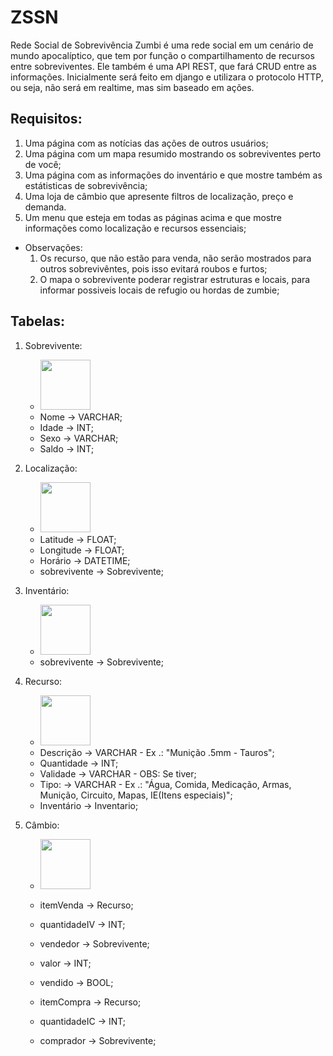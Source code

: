 # ZSSN

Rede Social de Sobrevivência Zumbi é uma rede social em um cenário de mundo apocalíptico, que tem por função o compartilhamento de recursos entre sobreviventes. Ele também é uma API REST, que fará CRUD entre as informações. Inicialmente será feito em django e utilizara o protocolo HTTP, ou seja, não será em realtime, mas sim baseado em ações.


## Requisitos:
1. Uma página com as notícias das ações de outros usuários;
2. Uma página com um mapa resumido mostrando os sobreviventes perto de você;
3. Uma página com as informações do inventário e que mostre também as estátisticas de sobrevivência;
5. Uma loja de câmbio que apresente filtros de localização, preço e demanda.
6. Um menu que esteja em todas as páginas acima e que mostre informações como localização e recursos essenciais;

* Observações: 
    1. Os recurso, que não estão para venda, não serão mostrados para outros sobrevivêntes, pois isso evitará roubos e furtos;
    2. O mapa o sobrevivente poderar registrar estruturas e locais, para informar possiveis locais de refugio ou hordas de zumbie;

## Tabelas:

1. Sobrevivente:
    * <img src="https://play-lh.googleusercontent.com/G7PgPigYZtgSYuI54jFWR0in7UHakWiPsHIzuqnV5Go9LYVM_tEt7QASOdUuhfBPCNE" width="80px">
    * Nome -> VARCHAR;
    * Idade -> INT;
    * Sexo -> VARCHAR;
    * Saldo -> INT;

2. Localização:
    * <img src="https://static.vecteezy.com/ti/vetor-gratis/p1/155483-mapa-do-tesouro-vector-gratis-vetor.jpg" width="80px">
    * Latitude -> FLOAT;
    * Longitude -> FLOAT;
    * Horário -> DATETIME;
    * sobrevivente -> Sobrevivente;

3. Inventário:
    * <img src="https://i.pinimg.com/736x/86/da/ac/86daacfd8ac30bc5e6a611955e456e0d.jpg" width="80px">
    * sobrevivente -> Sobrevivente;

4. Recurso:
    * <img src="https://portalvidalivre.com/uploads/article/image/1528/Design_sem_nome_-_2022-01-24T061629.364.jpg" width="80px">
    * Descrição -> VARCHAR - Ex .: "Munição .5mm - Tauros";
    * Quantidade -> INT;
    * Validade -> VARCHAR - OBS: Se tiver;
    * Tipo: -> VARCHAR - Ex .: "Água, Comida, Medicação, Armas, Munição, Circuito, Mapas, IE(Itens especiais)";
    * Inventário -> Inventario;

5. Câmbio:
    * <img src="https://1.bp.blogspot.com/-NkX9rKZKCDM/YairuZxKt-I/AAAAAAAA76A/Up-ZpLRQMxUj1NOVqJ6lza7qTfZfyExBwCNcBGAsYHQ/s16000/distrato-escritura-publica-nao-registrada.webp" width="80px">
    * itemVenda -> Recurso;
    * quantidadeIV -> INT;
    * vendedor -> Sobrevivente;
    
    * valor -> INT;
    * vendido -> BOOL;

    * itemCompra -> Recurso;
    * quantidadeIC -> INT;
    * comprador -> Sobrevivente;
